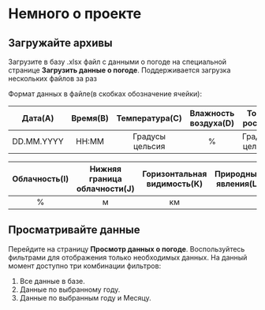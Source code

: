 Немного о проекте
========================
Загружайте архивы
-------------------------
<p>Загрузите в базу .xlsx файл с данными о погоде на специальной странице <strong>Загрузить данные о погоде</strong>. Поддерживается загрузка нескольких файлов за раз</p>
<p>Формат данных в файле(в скобках обозначение ячейки): </p>

| Дата(A) | Время(B) | Температура(C) | Влажность воздуха(D) | Точка росы(E) | Давление(F) | Направление ветра(G) | Скорость ветра(H) |
| :---: | :---: | :---: | :---: | :---: | :---: | :---: | :---: |
| DD.MM.YYYY | HH:MM | Градусы цельсия | % | Градусы цельсия | мм. рт. ст. |  | м/с |

| Облачность(I) | Нижняя граница облачности(J) | Горизонтальная видимость(K) | Природные явления(L)|
| :---: | :---: | :---: | :---: |
| % | м | км |  |

Просматривайте данные
---------------------
<p>Перейдите на страницу <strong>Просмотр данных о погоде</strong>. Воспользуйтесь фильтрами для отображения только необходимых данных. На данный момент доступно три комбинации фильтров:</p>

1. Все данные в базе.
2. Данные по выбранному году.
3. Данные по выбранным году и Месяцу.
